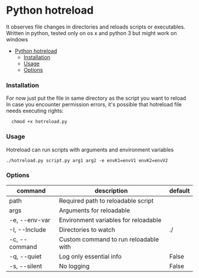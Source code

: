 # Python hotreload

It observes file changes in directories and reloads scripts or executables.  
Written in python, tested only on os x and python 3 but might work on windows

- [Python hotreload](#python-hotreload)
    - [Installation](#installation)
    - [Usage](#usage)
    - [Options](#options)

### Installation

For now just put the file in same directory as the script you want to reload  
In case you encounter permission errors, it's possible that hotreload file needs executing rights:

```
  chmod +x hotreload.py
```

### Usage

Hotreload can run scripts with arguments and environment variables

```
./hotreload.py script.py arg1 arg2 -e envK1=envV1 envK2=envV2
```

### Options

| command       | description                           | default |
| ------------- | ------------------------------------- | ------- |
| path          | Required path to reloadable script    |         |
| args          | Arguments for reloadable              |         |
| -e, --env-var | Environment variables for reloadable  |         |
| -I, --Include | Directories to watch                  | ./      |
| -c, --command | Custom command to run reloadable with |         |
| -q, --quiet   | Log only essential info               | False   |
| -s, --silent  | No logging                            | False   |
